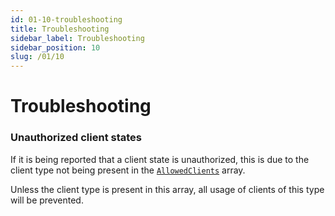```yaml
---
id: 01-10-troubleshooting
title: Troubleshooting
sidebar_label: Troubleshooting
sidebar_position: 10
slug: /01/10
---
```


# Troubleshooting

### Unauthorized client states

If it is being reported that a client state is unauthorized, this is due to the client type not being present
in the [`AllowedClients`](https://github.com/cosmos/ibc-go/blob/v6.0.0/modules/core/02-client/types/client.pb.go#L345) array.

Unless the client type is present in this array, all usage of clients of this type will be prevented.
